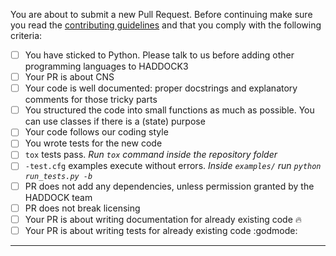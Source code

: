 You are about to submit a new Pull Request. Before continuing make sure you read the [contributing guidelines](CONTRIBUTING.md) and that you comply with the following criteria:

- [ ] You have sticked to Python. Please talk to us before adding other programming languages to HADDOCK3
- [ ] Your PR is about CNS
- [ ] Your code is well documented: proper docstrings and explanatory comments for those tricky parts
- [ ] You structured the code into small functions as much as possible. You can use classes if there is a (state) purpose
- [ ] Your code follows our coding style
- [ ] You wrote tests for the new code
- [ ] `tox` tests pass. *Run `tox` command inside the repository folder*
- [ ] `-test.cfg` examples execute without errors. *Inside `examples/` run `python run_tests.py -b`*
- [ ] PR does not add any dependencies, unless permission granted by the HADDOCK team
- [ ] PR does not break licensing
- [ ] Your PR is about writing documentation for already existing code :fire:
- [ ] Your PR is about writing tests for already existing code :godmode:

---

<!-- Carefully explain what changed you made to the code, make sure the title reflects the changes -->
